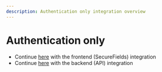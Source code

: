 ```yaml
---
description: Authentication only integration overview
---
```


# Authentication only

* Continue [here](securefields-1/) with the frontend \(SecureFields\) integration
* Continue [here](api-beta.md) with the backend \(API\) integration

